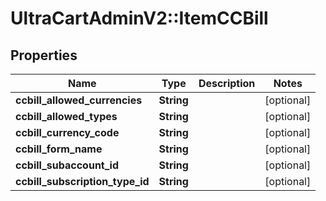# UltraCartAdminV2::ItemCCBill

## Properties
Name | Type | Description | Notes
------------ | ------------- | ------------- | -------------
**ccbill_allowed_currencies** | **String** |  | [optional] 
**ccbill_allowed_types** | **String** |  | [optional] 
**ccbill_currency_code** | **String** |  | [optional] 
**ccbill_form_name** | **String** |  | [optional] 
**ccbill_subaccount_id** | **String** |  | [optional] 
**ccbill_subscription_type_id** | **String** |  | [optional] 


